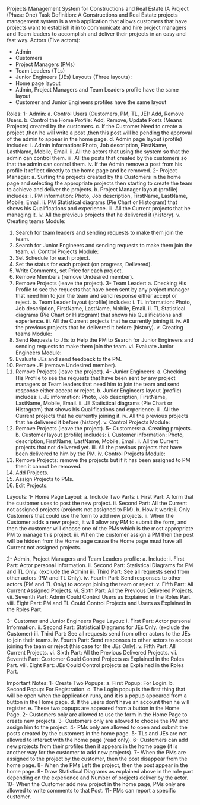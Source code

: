 Projects Management System
for Constructions and Real
Estate
IA Project (Phase One)
Task Definition:
A Constructions and Real Estate projects management system is a web application that allows
customers that have projects want to establish it in to communicate and hire project managers and
Team leaders to accomplish and deliver their projects in an easy and fast way.
Actors (Five actors):
- Admin
- Customers
- Project Managers (PMs)
- Team Leaders (TLs)
- Junior Engineers (JEs)
Layouts (Three layouts):
- Home page layout
- Admin, Project Managers and Team Leaders profile have the same layout
- Customer and Junior Engineers profiles have the same layout


Roles:
1- Admin:
a. Control Users (Customers, PM, TL, JE): Add, Remove Users.
b. Control the Home Profile: Add, Remove, Update Posts (Means Projects) created by the
customers.
c. If the Customer Need to create a project ,then he will write a post ,then this post will be
pending the approval of the admin to appear in the home page.
d. Admin page layout (profile) includes:
i. Admin information: Photo, Job description, FirstName, LastName, Mobile,
Email.
ii. All the actors that using the system so that the admin can control them.
iii. All the posts that created by the customers so that the admin can control them.
iv. If the Admin remove a post from his profile It reflect directly to the home page
and be removed.
2- Project Manager:
a. Surfing the projects created by the Customers in the home page and selecting the
appropriate projects then starting to create the team to achieve and deliver the
projects.
b. Project Manager layout (profile) includes:
i. PM information: Photo, Job description, FirstName, LastName, Mobile, Email.
ii. PM Statistical diagrams (Pie Chart or Histogram) that shows his Qualifications
and experience.
iii. All the Current projects that he managing it.
iv. All the previous projects that he delivered it (history).
v. Creating teams Module:
1. Search for team leaders and sending requests to make them join the
team.
2. Search for Junior Engineers and sending requests to make them join the
team.
vi. Control Projects Module:
1. Set Schedule for each project.
2. Set the status for each project (on progress, Delivered).
3. Write Comments, set Price for each project.
4. Remove Members (remove Undesired member).
5. Remove Projects (leave the project).
3- Team Leader:
a. Checking His Profile to see the requests that have been sent by any project manager
that need him to join the team and send response either accept or reject.
b. Team Leader layout (profile) includes:
i. TL information: Photo, Job description, FirstName, LastName, Mobile, Email.
ii. TL Statistical diagrams (Pie Chart or Histogram) that shows his Qualifications and
experience.
iii. All the Current projects that he currently joining it.
iv. All the previous projects that he delivered it before (history).
v. Creating teams Module:
1. Send Requests to JEs to Help the PM to Search for Junior Engineers and
sending requests to make them join the team.
vi. Evaluate Junior Engineers Module:
1. Evaluate JEs and send feedback to the PM.
2. Remove JE (remove Undesired member).
3. Remove Projects (leave the project).
4- Junior Engineers:
a. Checking His Profile to see the requests that have been sent by any project managers or
Team leaders that need him to join the team and send response either accept or reject.
b. Junior Engineers layout (profile) includes:
i. JE information: Photo, Job description, FirstName, LastName, Mobile, Email.
ii. JE Statistical diagrams (Pie Chart or Histogram) that shows his Qualifications and
experience.
iii. All the Current projects that he currently joining it.
iv. All the previous projects that he delivered it before (history).
v. Control Projects Module:
1. Remove Projects (leave the project).
5- Customers:
a. Creating projects.
b. Customer layout (profile) includes:
i. Customer information: Photo, description, FirstName, LastName, Mobile, Email.
ii. All the Current projects that not delivered yet.
iii. All the previous projects that have been delivered to him by the PM.
iv. Control Projects Module:
1. Remove Projects: remove the projects but if it has been assigned to PM
then it cannot be removed.
2. Add Projects.
3. Assign Projects to PMs.
4. Edit Projects.

Layouts:
1- Home Page Layout:
a. Include Two Parts:
i. First Part: A form that the customer uses to post the new project.
ii. Second Part: All the Current not assigned projects (projects not assigned to
PM).
b. How it work:
i. Only Customers that could use the form to add new projects.
ii. When the Customer adds a new project, it will allow any PM to submit the
form, and then the customer will choose one of the PMs which is the most
appropriate PM to manage this project.
iii. When the customer assign a PM then the post will be hidden from the
Home page cause the Home page must have all Current not assigned
projects.

2- Admin, Project Managers and Team Leaders profile:
a. Include:
i. First Part: Actor personal Information.
ii. Second Part: Statistical Diagrams for PM and TL Only. (exclude the Admin)
iii. Third Part: See all requests send from other actors (PM and TL Only).
iv. Fourth Part: Send responses to other actors (PM and TL Only) to accept
joining the team or reject.
v. Fifth Part: All Current Assigned Projects.
vi. Sixth Part: All the Previous Delivered Projects.
vii. Seventh Part: Admin Could Control Users as Explained in the Roles Part.
viii. Eight Part: PM and TL Could Control Projects and Users as Explained in the
Roles Part.

3- Customer and Junior Engineers Page Layout:
i. First Part: Actor personal Information.
ii. Second Part: Statistical Diagrams for JEs Only. (exclude the Customer)
iii. Third Part: See all requests send from other actors to the JEs to join their
teams.
iv. Fourth Part: Send responses to other actors to accept joining the team or
reject (this case for the JEs Only).
v. Fifth Part: All Current Projects.
vi. Sixth Part: All the Previous Delivered Projects.
vii. Seventh Part: Customer Could Control Projects as Explained in the Roles
Part.
viii. Eight Part: JEs Could Control projects as Explained in the Roles Part.


Important Notes:
1- Create Two Popups:
a. First Popup: For Login.
b. Second Popup: For Registration.
c. The Login popup is the first thing that will be open when the application runs, and it is a
popup appeared from a button in the Home page.
d. If the users don’t have an account then he will register.
e. These two popups are appeared from a button in the Home Page.
2- Customers only are allowed to use the form in the Home Page to create new projects.
3- Customers only are allowed to choose the PM and assign him to the project.
4- PMs only are allowed to open and submit the posts created by the customers in the home page.
5- TLs and JEs are not allowed to interact with the home page (read only).
6- Customers can add new projects from their profiles then it appears in the home page (it is
another way for the customer to add new projects).
7- When the PMs are assigned to the project by the customer, then the post disappear from the
home page.
8- When the PMs Left the project, then the post appear in the home page.
9- Draw Statistical Diagrams as explained above in the role part depending on the experience and
Number of projects deliver by the actor.
10- When the Customer add new project in the home page, PMs only are allowed to write
comments to that Post.
11- PMs can report a specific customer.
